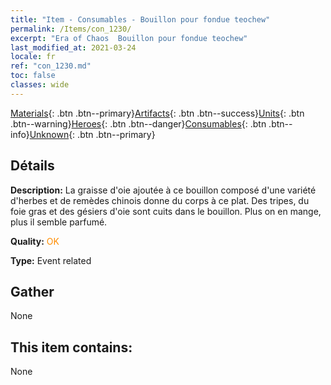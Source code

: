 ```yaml
---
title: "Item - Consumables - Bouillon pour fondue teochew"
permalink: /Items/con_1230/
excerpt: "Era of Chaos  Bouillon pour fondue teochew"
last_modified_at: 2021-03-24
locale: fr
ref: "con_1230.md"
toc: false
classes: wide
---
```

 [Materials](/fr/Items/){: .btn .btn--primary}[Artifacts](/fr/Items/Artifacts/){: .btn .btn--success}[Units](/fr/Items/Units/){: .btn .btn--warning}[Heroes](/fr/Items/Heroes/){: .btn .btn--danger}[Consumables](/fr/Items/Consumables/){: .btn .btn--info}[Unknown](/fr/Items/Unknown/){: .btn .btn--primary}

## Détails
 **Description:** La graisse d'oie ajoutée à ce bouillon composé d'une variété d'herbes et de remèdes chinois donne du corps à ce plat. Des tripes, du foie gras et des gésiers d'oie sont cuits dans le bouillon. Plus on en mange, plus il semble parfumé.

 **Quality:** <span style="color: #FF8C00">OK</span>

 **Type:** Event related

## Gather

  None

## This item contains:

  None

